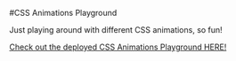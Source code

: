 #CSS Animations Playground

Just playing around with different CSS animations, so fun!

[Check out the deployed CSS Animations Playground HERE!](https://css-animations-playground.netlify.app/)
